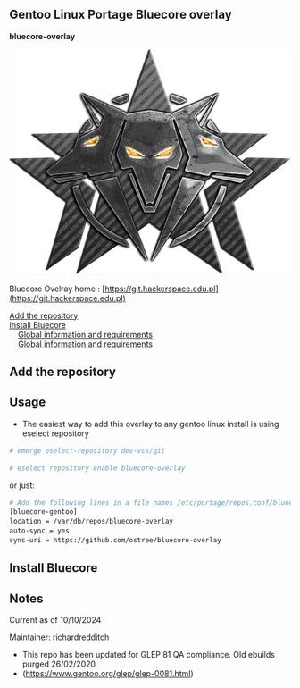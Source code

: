 ## Gentoo Linux Portage Bluecore overlay
**bluecore-overlay**

<div style="text-align:center width="30%">

![logo](img/logo.png)

</div>

Bluecore Ovelray home : [https://git.hackerspace.edu.pl](https://git.hackerspace.edu.pl)

[Add the repository](#add-the-repository)\
[Install Bluecore](#install-bluecore)\
&nbsp;&nbsp;&nbsp;&nbsp;[Global information and requirements](#global-information-and-requitements)\
&nbsp;&nbsp;&nbsp;&nbsp;[Global information and requirements](#global-information-and-requitements)

## Add the repository

Usage
-----

* The easiest way to add this overlay to any gentoo linux install is using eselect repository

```bash
# emerge eselect-repository dev-vcs/git
```
```bash
# eselect repository enable bluecore-overlay
```
or just:

```bash
# Add the following lines in a file names /etc/portage/repos.conf/bluecore-overlay.conf
[bluecore-gentoo]
location = /var/db/repos/bluecore-overlay
auto-sync = yes
sync-uri = https://github.com/ostree/bluecore-overlay
```

## Install Bluecore


Notes
-----

Current as of 10/10/2024

Maintainer: richardredditch


* This repo has been updated for GLEP 81 QA compliance. Old ebuilds purged 26/02/2020
* (https://www.gentoo.org/glep/glep-0081.html)
